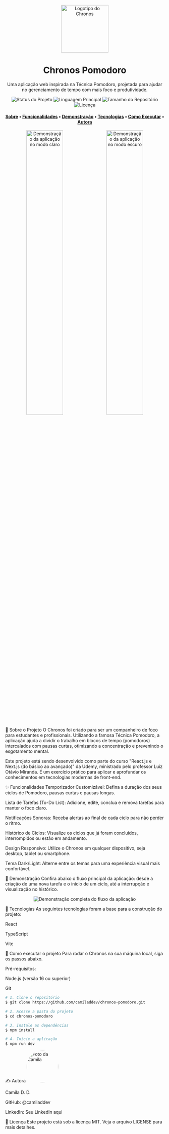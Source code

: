<br/>
<div align="center">
<img src="./src/assets/logo.svg" alt="Logotipo do Chronos" width="150">
<h1 align="center">Chronos Pomodoro</h1>
</div>

<p align="center">
Uma aplicação web inspirada na Técnica Pomodoro, projetada para ajudar no gerenciamento de tempo com mais foco e produtividade.
</p>

<p align="center">
<img alt="Status do Projeto" src="https://img.shields.io/badge/status-em--desenvolvimento-yellow">
<img alt="Linguagem Principal" src="https://img.shields.io/github/languages/top/camiladdev/chronos-pomodoro?color=blue">
<img alt="Tamanho do Repositório" src="https://img.shields.io/github/repo-size/camiladdev/chronos-pomodoro">
<img alt="Licença" src="https://img.shields.io/badge/license-MIT-blue.svg">
</p>

<h4 align="center">
<a href="#-sobre-o-projeto">Sobre</a> •
<a href="#-funcionalidades">Funcionalidades</a> •
<a href="#-demonstração">Demonstração</a> •
<a href="#-tecnologias">Tecnologias</a> •
<a href="#-como-executar">Como Executar</a> •
<a href="#-autora">Autora</a>
</h4>

<div align="center">
<img src="httpsa://raw.githubusercontent.com/camiladdev/chronos-pomodoro/main/src/assets/chronos-light.gif" alt="Demonstração da aplicação no modo claro" width="48%">
&nbsp;
<img src="https://raw.githubusercontent.com/camiladdev/chronos-pomodoro/main/src/assets/chronos-dark.gif" alt="Demonstração da aplicação no modo escuro" width="48%">
</div>

🎯 Sobre o Projeto
O Chronos foi criado para ser um companheiro de foco para estudantes e profissionais. Utilizando a famosa Técnica Pomodoro, a aplicação ajuda a dividir o trabalho em blocos de tempo (pomodoros) intercalados com pausas curtas, otimizando a concentração e prevenindo o esgotamento mental.

Este projeto está sendo desenvolvido como parte do curso "React.js e Next.js (do básico ao avançado)" da Udemy, ministrado pelo professor Luiz Otávio Miranda. É um exercício prático para aplicar e aprofundar os conhecimentos em tecnologias modernas de front-end.

✨ Funcionalidades
Temporizador Customizável: Defina a duração dos seus ciclos de Pomodoro, pausas curtas e pausas longas.

Lista de Tarefas (To-Do List): Adicione, edite, conclua e remova tarefas para manter o foco claro.

Notificações Sonoras: Receba alertas ao final de cada ciclo para não perder o ritmo.

Histórico de Ciclos: Visualize os ciclos que já foram concluídos, interrompidos ou estão em andamento.

Design Responsivo: Utilize o Chronos em qualquer dispositivo, seja desktop, tablet ou smartphone.

Tema Dark/Light: Alterne entre os temas para uma experiência visual mais confortável.

🎥 Demonstração
Confira abaixo o fluxo principal da aplicação: desde a criação de uma nova tarefa e o início de um ciclo, até a interrupção e visualização no histórico.

<div align="center">
<img src="https://raw.githubusercontent.com/camiladdev/chronos-pomodoro/main/src/assets/chronos-demo.gif" alt="Demonstração completa do fluxo da aplicação">
</div>

🚀 Tecnologias
As seguintes tecnologias foram a base para a construção do projeto:

React

TypeScript

Vite

📂 Como executar o projeto
Para rodar o Chronos na sua máquina local, siga os passos abaixo.

Pré-requisitos:

Node.js (versão 16 ou superior)

Git

```bash
# 1. Clone o repositório
$ git clone https://github.com/camiladdev/chronos-pomodoro.git

# 2. Acesse a pasta do projeto
$ cd chronos-pomodoro

# 3. Instale as dependências
$ npm install

# 4. Inicie a aplicação
$ npm run dev
```


✍️ Autora
<img src="https://avatars.githubusercontent.com/u/104525896?v=4" alt="Foto da Camila" width="100" style="border-radius:50%">

Camila D. D.

GitHub: @camiladdev

LinkedIn: Seu LinkedIn aqui

📝 Licença
Este projeto está sob a licença MIT. Veja o arquivo LICENSE para mais detalhes.